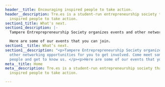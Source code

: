 ```yaml
---
header__title: Encouraging inspired people to take action.
header__description: Tre.es is a student-run entrepreneurship society that encourages
  inspired people to take action.
section1_title: What's next.
section1_description: |-
  Tampere Entreprepreneurship Society organizes events and other networking opportunities for you to get involved. Come meet some other like minded people and get to know us.

  Here are some of our events that you can join.
section1__title: What’s next.
section1__description: "<p>Tampere Entreprepreneurship Society organizes events and
  other networking opportunities for you to get involved. Come meet some other like-minded
  people and get to know us. </p><p>Here are some of our events that you can join.</p>"
meta__title: Home
meta__description: Tre.es is a student-run entrepreneurship society that encourages
  inspired people to take action.

---
```

